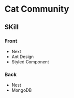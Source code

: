 # Cat Community

## SKill

### Front

- Next
- Ant Design
- Styled Component

### Back

- Nest
- MongoDB

